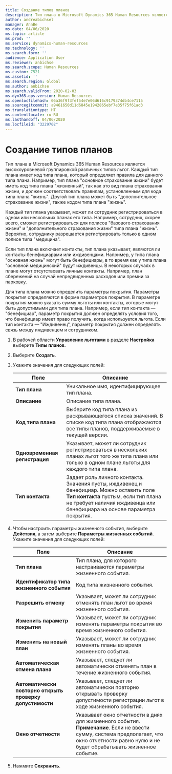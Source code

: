 ```yaml
---
title: Создание типов планов
description: Тип плана в Microsoft Dynamics 365 Human Resources является высокоуровневой группировкой различных типов льгот. Каждый тип плана имеет код типа плана, который определяет правила для данного типа плана.
author: andreabichsel
manager: AnnBe
ms.date: 04/06/2020
ms.topic: article
ms.prod: ''
ms.service: dynamics-human-resources
ms.technology: ''
ms.search.form: ''
audience: Application User
ms.reviewer: anbichse
ms.search.scope: Human Resources
ms.custom: 7521
ms.assetid: ''
ms.search.region: Global
ms.author: anbichse
ms.search.validFrom: 2020-02-03
ms.dyn365.ops.version: Human Resources
ms.openlocfilehash: 06a36f9f3fef54e7e06d616c9179374db4ce7115
ms.sourcegitcommit: a9461650d11d6845e1942865ebf7e35f75f61ad3
ms.translationtype: HT
ms.contentlocale: ru-RU
ms.lasthandoff: 04/06/2020
ms.locfileid: "3229702"
---
```

# <a name="create-plan-types"></a>Создание типов планов

Тип плана в Microsoft Dynamics 365 Human Resources является высокоуровневой группировкой различных типов льгот. Каждый тип плана имеет код типа плана, который определяет правила для данного типа плана. Например, тип плана "основное страхование жизни" будет иметь код типа плана "жизненный", так как это вид плана страхования жизни, и должен соответствовать правилам, установленным для кода типа плана "жизнь". Другой тип плана может быть "дополнительное страхование жизни", также кодом типа плана "жизнь".

Каждый тип плана указывает, может ли сотрудник регистрироваться в одном или нескольких планах его типа. Например, сотрудник, скорее всего, сможет регистрироваться для полисов "базового страхования жизни" и "дополнительного страхования жизни" типа плана "жизнь". Вероятно, сотруднику разрешается регистрировать только в одном полисе типа "медицина".

Если тип плана включает контакты, тип плана указывает, являются ли контакты бенефициарами или иждивенцами. Например, у типа плана "основная жизнь" могут быть бенефициары, в то время как у типа плана "основной медицинский" будут иждивенцы. В некоторых случаях в плане могут отсутствовать личные контакты. Например, план сбережений на случай непредвиденных расходов или премии за парковку.

Для типа плана можно определить параметры покрытия. Параметры покрытия определяются в форме параметров покрытия. В параметре покрытия можно указать сумму льготы или контакты, которые могут быть допустимыми для типа плана. Например, если тип контакта — "бенефициар", параметр покрытия должен определять условия того, что бенефициар имеет право получить, когда используется льгота. Если тип контакта — "Иждивенец", параметр покрытия должен определять связь между иждивенцем и сотрудником. 

1. В рабочей области **Управление льготами** в разделе **Настройка** выберите **Типы планов**.

2. Выберите **Создать**.

3. Укажите значения для следующих полей:

   | Поле | Описание |
   | --- | --- |
   | **Тип плана** | Уникальное имя, идентифицирующее тип плана. |
   | **Описание** | Описание типа плана. |
   | **Код типа плана** | Выберите код типа плана из раскрывающегося списка значений. В списке код типа плана отображаются все типы планов, поддерживаемые в текущей версии. |
   | **Одновременная регистрация** | Указывает, может ли сотрудник регистрироваться в нескольких планах льгот того же типа плана или только в одном плане льготы для каждого типа плана. |
   | **Тип контакта** | Задает роль личного контакта. Значения пусты, иждивенец и бенефициар. Можно оставить поле **Тип контакта** пустым, если тип плана не требует наличия иждивенца или бенефициара на основе параметра покрытия. |

4. Чтобы настроить параметры жизненного события, выберите **Действия**, а затем выберите **Параметры жизненных событий**. Укажите значения для следующих полей:

   | Поле | Описание |
   | --- | --- |
   | **Тип плана** | Тип плана, для которого настраиваются параметры жизненного события. |
   | **Идентификатор типа жизненного события** | Код типа жизненного события. |
   | **Разрешить отмену** | Указывает, может ли сотрудник отменять план льгот во время жизненного события. |
   | **Изменить параметр покрытия** | Указывает, может ли сотрудник изменять параметры покрытия во время жизненного события. |
   | **Изменить на новый план** | Указывает, может ли сотрудник изменять планы во время жизненного события. |
   | **Автоматическая отмена плана** | Указывает, следует ли автоматически отменять план в течение жизненного события. |
   | **Автоматически повторно открыть проверку допустимости** | Указывает, следует ли автоматически повторно открывать проверку допустимости регистрации льгот в ходе жизненного события. |
   | **Окно отчетности** | Указывает окно отчетности в днях для жизненного события. **Примечание**. Если не ввести сумму, система предполагает, что окно отчетности равно нулю и не будет обрабатывать жизненное событие. |

5. Нажмите **Сохранить**. 
